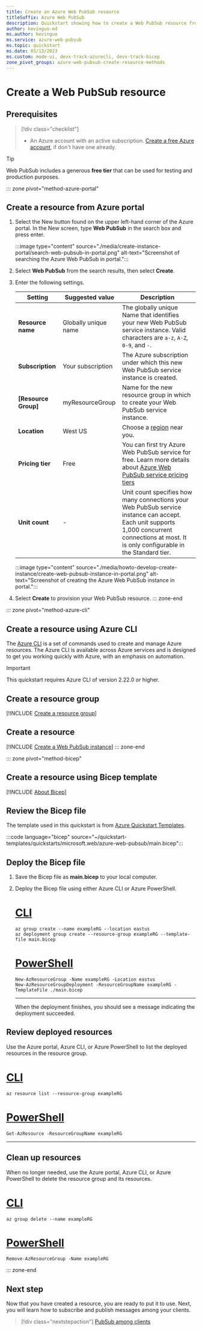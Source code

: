 ```yaml
---
title: Create an Azure Web PubSub resource
titleSuffix: Azure Web PubSub
description: Quickstart showing how to create a Web PubSub resource from Azure portal, using Azure CLI and a Bicep template 
author: kevinguo-ed
ms.author: kevinguo
ms.service: azure-web-pubsub
ms.topic: quickstart
ms.date: 03/13/2023
ms.custom: mode-ui, devx-track-azurecli, devx-track-bicep
zone_pivot_groups: azure-web-pubsub-create-resource-methods
---
```

# Create a Web PubSub resource

## Prerequisites
> [!div class="checklist"]
> * An Azure account with an active subscription. [Create a free Azure account](https://azure.microsoft.com/free/), if don't have one already.  

> [!TIP]
> Web PubSub includes a generous **free tier** that can be used for testing and production purposes.
 
 
::: zone pivot="method-azure-portal"
## Create a resource from Azure portal

1. Select the New button found on the upper left-hand corner of the Azure portal. In the New screen, type **Web PubSub** in the search box and press enter. 

    :::image type="content" source="./media/create-instance-portal/search-web-pubsub-in-portal.png" alt-text="Screenshot of searching the Azure Web PubSub in portal.":::

2. Select **Web PubSub** from the search results, then select **Create**.

3. Enter the following settings.

    | Setting      | Suggested value  | Description                                        |
    | ------------ |  ------- | -------------------------------------------------- |
    | **Resource name** | Globally unique name | The globally unique Name that identifies your new Web PubSub service instance. Valid characters are `a-z`, `A-Z`, `0-9`, and `-`. |
    | **Subscription** | Your subscription | The Azure subscription under which this new Web PubSub service instance is created. |
    | **[Resource Group]** |  myResourceGroup | Name for the new resource group in which to create your Web PubSub service instance. |
    | **Location** | West US | Choose a [region](https://azure.microsoft.com/regions/) near you. |
    | **Pricing tier** | Free | You can first try Azure Web PubSub service for free. Learn more details about [Azure Web PubSub service pricing tiers](https://azure.microsoft.com/pricing/details/web-pubsub/) |
    | **Unit count** |  - | Unit count specifies how many connections your Web PubSub service instance can accept. Each unit supports 1,000 concurrent connections at most. It is only configurable in the Standard tier. |

    :::image type="content" source="./media/howto-develop-create-instance/create-web-pubsub-instance-in-portal.png" alt-text="Screenshot of creating the Azure Web PubSub instance in portal.":::

4. Select **Create** to provision your Web PubSub resource.
::: zone-end


::: zone pivot="method-azure-cli"
## Create a resource using Azure CLI

The [Azure CLI](/cli/azure) is a set of commands used to create and manage Azure resources. The Azure CLI is available across Azure services and is designed to get you working quickly with Azure, with an emphasis on automation. 

> [!IMPORTANT]
> This quickstart requires Azure CLI of version 2.22.0 or higher.

## Create a resource group

[!INCLUDE [Create a resource group](includes/cli-rg-creation.md)]

## Create a resource

[!INCLUDE [Create a Web PubSub instance](includes/cli-awps-creation.md)]
::: zone-end


::: zone pivot="method-bicep"
## Create a resource using Bicep template

[!INCLUDE [About Bicep](../../includes/resource-manager-quickstart-bicep-introduction.md)]

## Review the Bicep file

The template used in this quickstart is from [Azure Quickstart Templates](/samples/azure/azure-quickstart-templates/azure-web-pubsub/).

:::code language="bicep" source="~/quickstart-templates/quickstarts/microsoft.web/azure-web-pubsub/main.bicep":::

## Deploy the Bicep file

1. Save the Bicep file as **main.bicep** to your local computer.
1. Deploy the Bicep file using either Azure CLI or Azure PowerShell.

    # [CLI](#tab/CLI)

    ```azurecli
    az group create --name exampleRG --location eastus
    az deployment group create --resource-group exampleRG --template-file main.bicep
    ```

    # [PowerShell](#tab/PowerShell)

    ```azurepowershell
    New-AzResourceGroup -Name exampleRG -Location eastus
    New-AzResourceGroupDeployment -ResourceGroupName exampleRG -TemplateFile ./main.bicep
    ```

    ---

    When the deployment finishes, you should see a message indicating the deployment succeeded.

## Review deployed resources

Use the Azure portal, Azure CLI, or Azure PowerShell to list the deployed resources in the resource group.

# [CLI](#tab/CLI)

```azurecli-interactive
az resource list --resource-group exampleRG
```

# [PowerShell](#tab/PowerShell)

```azurepowershell-interactive
Get-AzResource -ResourceGroupName exampleRG
```

---
## Clean up resources

When no longer needed, use the Azure portal, Azure CLI, or Azure PowerShell to delete the resource group and its resources.

# [CLI](#tab/CLI)

```azurecli-interactive
az group delete --name exampleRG
```

# [PowerShell](#tab/PowerShell)

```azurepowershell-interactive
Remove-AzResourceGroup -Name exampleRG
```
::: zone-end

## Next step
Now that you have created a resource, you are ready to put it to use.
Next, you will learn how to subscribe and publish messages among your clients.
> [!div class="nextstepaction"]
> [PubSub among clients](quickstarts-pubsub-among-clients.md)
